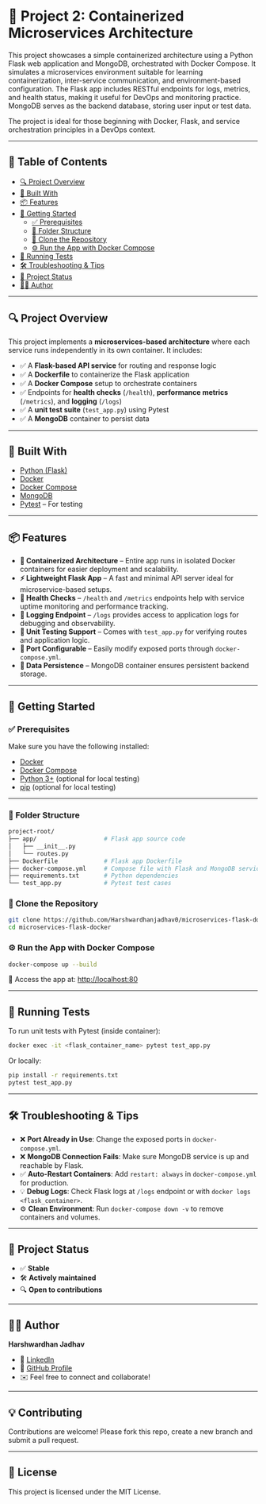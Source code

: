 # 🚀 Project 2: Containerized Microservices Architecture

This project showcases a simple containerized architecture using a Python Flask web application and MongoDB, orchestrated with Docker Compose. It simulates a microservices environment suitable for learning containerization, inter-service communication, and environment-based configuration. The Flask app includes RESTful endpoints for logs, metrics, and health status, making it useful for DevOps and monitoring practice. MongoDB serves as the backend database, storing user input or test data.

The project is ideal for those beginning with Docker, Flask, and service orchestration principles in a DevOps context.

---

## 📖 Table of Contents

- [🔍 Project Overview](#-project-overview)
- [🧰 Built With](#-built-with)
- [📦 Features](#-features)
- [🚀 Getting Started](#-getting-started)
  - [✅ Prerequisites](#-prerequisites)
  - [📂 Folder Structure](#-folder-structure)
  - [📁 Clone the Repository](#-clone-the-repository)
  - [⚙️ Run the App with Docker Compose](#️-run-the-app-with-docker-compose)
- [🧪 Running Tests](#-running-tests)
- [🛠 Troubleshooting & Tips](#-troubleshooting--tips)
- [📅 Project Status](#-project-status)
- [👨‍💻 Author](#-author)

---

## 🔍 Project Overview

This project implements a **microservices-based architecture** where each service runs independently in its own container. It includes:

- ✅ A **Flask-based API service** for routing and response logic  
- ✅ A **Dockerfile** to containerize the Flask application  
- ✅ A **Docker Compose** setup to orchestrate containers  
- ✅ Endpoints for **health checks** (`/health`), **performance metrics** (`/metrics`), and **logging** (`/logs`)  
- ✅ A **unit test suite** (`test_app.py`) using Pytest  
- ✅ A **MongoDB** container to persist data  

---

## 🧰 Built With

- [Python (Flask)](https://flask.palletsprojects.com/)
- [Docker](https://www.docker.com/)
- [Docker Compose](https://docs.docker.com/compose/)
- [MongoDB](https://www.mongodb.com/)
- [Pytest](https://docs.pytest.org/) – For testing

---

## 📦 Features

- **🧱 Containerized Architecture** – Entire app runs in isolated Docker containers for easier deployment and scalability.
- **⚡ Lightweight Flask App** – A fast and minimal API server ideal for microservice-based setups.
- **📡 Health Checks** – `/health` and `/metrics` endpoints help with service uptime monitoring and performance tracking.
- **📄 Logging Endpoint** – `/logs` provides access to application logs for debugging and observability.
- **🧪 Unit Testing Support** – Comes with `test_app.py` for verifying routes and application logic.
- **🔌 Port Configurable** – Easily modify exposed ports through `docker-compose.yml`.
- **💾 Data Persistence** – MongoDB container ensures persistent backend storage.

---

## 🚀 Getting Started

### ✅ Prerequisites

Make sure you have the following installed:

- [Docker](https://www.docker.com/get-started)
- [Docker Compose](https://docs.docker.com/compose/)
- [Python 3+](https://www.python.org/downloads/) (optional for local testing)
- [pip](https://pip.pypa.io/en/stable/) (optional for local testing)

---

### 📂 Folder Structure

```bash
project-root/
├── app/                   # Flask app source code
│   ├── __init__.py
│   └── routes.py
├── Dockerfile             # Flask app Dockerfile
├── docker-compose.yml     # Compose file with Flask and MongoDB services
├── requirements.txt       # Python dependencies
└── test_app.py            # Pytest test cases
```

### 📁 Clone the Repository

```bash
git clone https://github.com/Harshwardhanjadhav0/microservices-flask-docker.git
cd microservices-flask-docker
```

### ⚙️ Run the App with Docker Compose

```bash
docker-compose up --build
```

🔗 Access the app at: [http://localhost:80](http://localhost:80)

---

## 🧪 Running Tests

To run unit tests with Pytest (inside container):

```bash
docker exec -it <flask_container_name> pytest test_app.py
```

Or locally:

```bash
pip install -r requirements.txt
pytest test_app.py
```

---

## 🛠 Troubleshooting & Tips

- ❌ **Port Already in Use**: Change the exposed ports in `docker-compose.yml`.
- ❌ **MongoDB Connection Fails**: Make sure MongoDB service is up and reachable by Flask.
- ✅ **Auto-Restart Containers**: Add `restart: always` in `docker-compose.yml` for production.
- 💡 **Debug Logs**: Check Flask logs at `/logs` endpoint or with `docker logs <flask_container>`.
- ⚙️ **Clean Environment**: Run `docker-compose down -v` to remove containers and volumes.

---

## 📅 Project Status

- ✅ **Stable**
- 🛠️ **Actively maintained**
- 🔍 **Open to contributions**

---

## 👨‍💻 Author

**Harshwardhan Jadhav**  
- 💼 [LinkedIn](https://www.linkedin.com/in/jadhavharshwardhan/)
- 📁 [GitHub Profile](https://github.com/Harshwardhanjadhav0)
- ✉️ Feel free to connect and collaborate!

---

## 💡 Contributing

Contributions are welcome! Please fork this repo, create a new branch and submit a pull request.

---

## 🧾 License

This project is licensed under the MIT License.